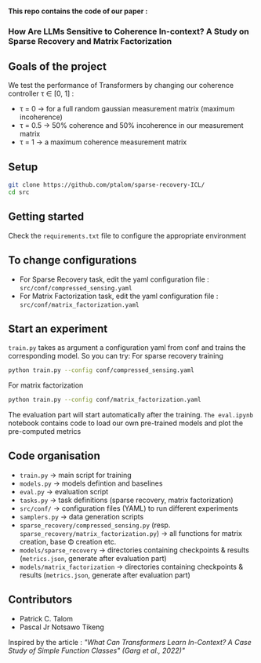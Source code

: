 #### This repo contains the code of our paper : 
### How Are LLMs Sensitive to Coherence In-context? A Study on Sparse Recovery and Matrix Factorization

## Goals of the project
We test the performance of Transformers by changing our coherence controller τ ∈ [0, 1] :
- τ = 0 → for a full random gaussian measurement matrix (maximum incoherence)
- τ = 0.5 → 50% coherence and 50% incoherence in our measurement matrix
- τ = 1 → a maximum coherence measurement matrix


## Setup
```bash
git clone https://github.com/ptalom/sparse-recovery-ICL/
cd src
```

## Getting started
Check the `requirements.txt` file to configure the appropriate environment

## To change configurations
- For Sparse Recovery task, edit the yaml configuration file : `src/conf/compressed_sensing.yaml`
- For Matrix Factorization task, edit the yaml configuration file : `src/conf/matrix_factorization.yaml`


## Start an experiment
`train.py` takes as argument a configuration yaml from conf and trains the corresponding model. 
So you can try:
For sparse recovery training 
```bash
python train.py --config conf/compressed_sensing.yaml 
```
For matrix factorization
```bash
python train.py --config conf/matrix_factorization.yaml
```
The evaluation part will start automatically after the training.
`The eval.ipynb` notebook contains code to load our own pre-trained models and plot the pre-computed metrics


## Code organisation
- `train.py`  →  main script for training
- `models.py` → models defintion and baselines
- `eval.py` → evaluation script
- `tasks.py` → task definitions (sparse recovery, matrix factorization)
- `src/conf/` → configuration files (YAML) to run different experiments
- `samplers.py` → data generation scripts
- `sparse_recovery/compressed_sensing.py` (resp. `sparse_recovery/matrix_factorization.py`) → all functions for matrix creation, base Φ creation etc.
- `models/sparse_recovery` → directories containing checkpoints & results (`metrics.json`, generate after evaluation part)
- `models/matrix_factorization` → directories containing checkpoints & results (`metrics.json`, generate after evaluation part)

## Contributors
- Patrick C. Talom
- Pascal Jr Notsawo Tikeng

Inspired by the article : *"What Can Transformers Learn In-Context? A Case Study of Simple Function Classes" (Garg et al., 2022)"*